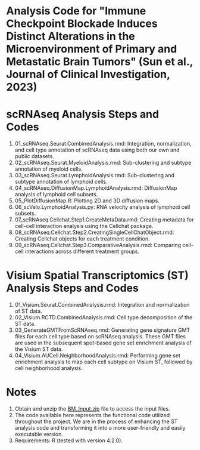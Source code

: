 # Analysis Code for "Immune Checkpoint Blockade Induces Distinct Alterations in the Microenvironment of Primary and Metastatic Brain Tumors" (Sun et al., Journal of Clinical Investigation, 2023)

# scRNAseq Analysis Steps and Codes
1.	01_scRNAseq.Seurat.CombinedAnalysis.rmd: Integration, normalization, and cell type annotation of scRNAseq data using both our own and public datasets.
2.	02_scRNAseq.Seurat.MyeloidAnalysis.rmd: Sub-clustering and subtype annotation of myeloid cells.
3.	03_scRNAseq.Seurat.LymphoidAnalysis.rmd: Sub-clustering and subtype annotation of lymphoid cells.
4.	04_scRNAseq.DiffusionMap.LymphoidAnalysis.rmd: DiffusionMap analysis of lymphoid cell subsets.
5.	05_PlotDiffusionMap.R: Plotting 2D and 3D diffusion maps.
6.	06_scVelo.LymphoidAnalysis.py: RNA velocity analysis of lymphoid cell subsets.
7.	07_scRNAseq.Cellchat.Step1.CreateMetaData.rmd: Creating metadata for cell-cell interaction analysis using the Cellchat package.
8.	08_scRNAseq.Cellchat.Step2.CreatingSingleCellChatObject.rmd: Creating Cellchat objects for each treatment condition.
9.	09_scRNAseq.Cellchat.Step3.ComparativeAnalysis.rmd: Comparing cell-cell interactions across different treatment groups.
    
# Visium Spatial Transcriptomics (ST) Analysis Steps and Codes
1.	01_Visium.Seurat.CombinedAnalysis.rmd: Integration and normalization of ST data.
2.	02_Visium.RCTD.CombinedAnalysis.rmd: Cell type decomposition of the ST data.
3.	03_GenerateGMTFromScRNAseq.rmd: Generating gene signature GMT files for each cell type based on scRNAseq analysis. These GMT files are used in the subsequent spot-based gene set enrichment analysis of the Visium ST data.
4.	04_Visium.AUCell.NeighborhoodAnalysis.rmd: Performing gene set enrichment analysis to map each cell subtype on Visium ST, followed by cell neighborhood analysis.

# Notes
1. Obtain and unzip the [BM_Input.zip](https://drive.google.com/file/d/17vyuxs7EcM6WQYvOo93aTxmh2neRiLaW/view?usp=drive_link) file to access the input files.
2. The code available here represents the functional code utilized throughout the project. We are in the process of enhancing the ST analysis code and transforming it into a more user-friendly and easily executable version.
3. Requirements: R (tested with version 4.2.0).
